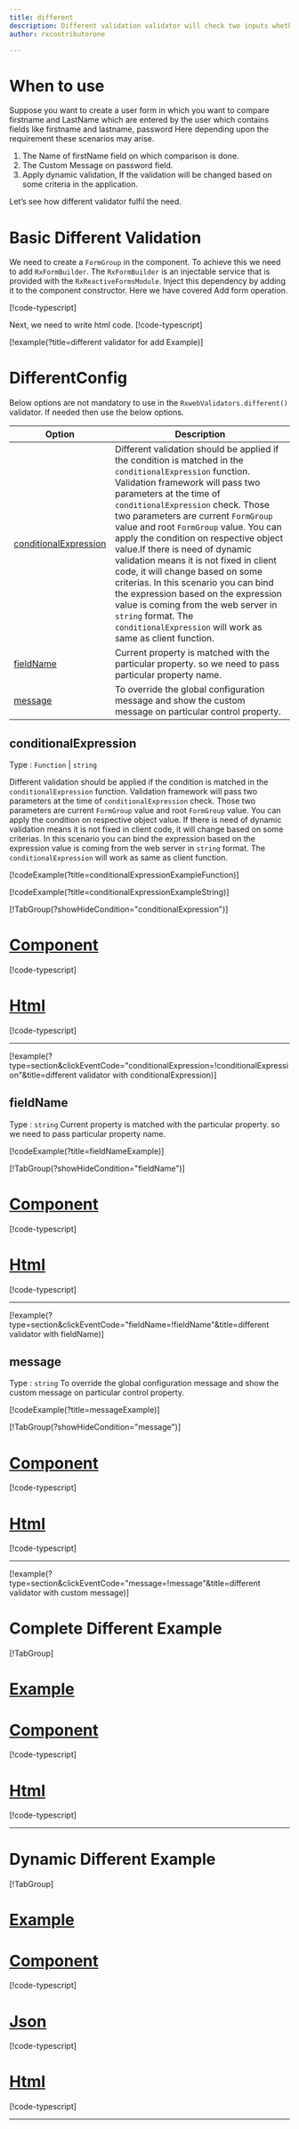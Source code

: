 ```yaml
---
title: different 
description: Different validation validator will check two inputs whether they are different or not. It is just opposite of compare validator.
author: rxcontributorone

---
```


# When to use
Suppose you want to create a user form in which you want to compare firstname and LastName which are entered by the user which contains fields like firstname and lastname, password Here depending upon the requirement these scenarios may arise.
1. The Name of firstName field on which comparison is done.
2. The Custom Message on password field.
3. Apply dynamic validation, If the validation will be changed based on some criteria in the application.

Let’s see how different validator fulfil the need.

# Basic Different Validation
We need to create a `FormGroup` in the component. To achieve this we need to add `RxFormBuilder`. The `RxFormBuilder` is an injectable service that is provided with the `RxReactiveFormsModule`. Inject this dependency by adding it to the component constructor.
Here we have covered Add form operation. 

[!code-typescript[](\assets\examples\reactive-form-validators\validators\different\add\different-add.component.ts?type=section)]

Next, we need to write html code.
[!code-typescript[](\assets\examples\reactive-form-validators\validators\different\add\different-add.component.html?type=section)]

[!example(?title=different validator for add Example)]
<app-different-add-validator></app-different-add-validator>

# DifferentConfig
Below options are not mandatory to use in the `RxwebValidators.different()` validator. If needed then use the below options.

|Option | Description |
|--- | ---- |
|[conditionalExpression](#conditionalexpression) | Different validation should be applied if the condition is matched in the `conditionalExpression` function. Validation framework will pass two parameters at the time of `conditionalExpression` check. Those two parameters are current `FormGroup` value and root `FormGroup` value. You can apply the condition on respective object value.If there is need of dynamic validation means it is not fixed in client code, it will change based on some criterias. In this scenario you can bind the expression based on the expression value is coming from the web server in `string` format. The `conditionalExpression` will work as same as client function. |
|[fieldName](#fieldName) | Current property is matched with the particular property. so we need to pass particular property name. |
|[message](#message) | To override the global configuration message and show the custom message on particular control property. |

## conditionalExpression 
Type :  `Function`  |  `string` 

Different validation should be applied if the condition is matched in the `conditionalExpression` function. Validation framework will pass two parameters at the time of `conditionalExpression` check. Those two parameters are current `FormGroup` value and root `FormGroup` value. You can apply the condition on respective object value.
If there is need of dynamic validation means it is not fixed in client code, it will change based on some criterias. In this scenario you can bind the expression based on the expression value is coming from the web server in `string` format. The `conditionalExpression` will work as same as client function.

[!codeExample(?title=conditionalExpressionExampleFunction)]

[!codeExample(?title=conditionalExpressionExampleString)]

[!TabGroup(?showHideCondition="conditionalExpression")]
# [Component](#tab\conditionalExpressionComponent)
[!code-typescript[](\assets\examples\reactive-form-validators\validators\different\conditionalExpression\different-conditional-expressions.component.ts)]
# [Html](#tab\conditionalExpressionHtml)
[!code-typescript[](\assets\examples\reactive-form-validators\validators\different\conditionalExpression\different-conditional-expressions.component.html)]
***

[!example(?type=section&clickEventCode="conditionalExpression=!conditionalExpression"&title=different validator with conditionalExpression)]
<app-different-conditionalExpression-validator></app-different-conditionalExpression-validator>

## fieldName 
Type :  `string` 
Current property is matched with the particular property. so we need to pass particular property name.

[!codeExample(?title=fieldNameExample)]

[!TabGroup(?showHideCondition="fieldName")]
# [Component](#tab\fieldNameComponent)
[!code-typescript[](\assets\examples\reactive-form-validators\validators\different\fieldName\different-field-name.component.ts)]
# [Html](#tab\fieldNameHtml)
[!code-typescript[](\assets\examples\reactive-form-validators\validators\different\fieldName\different-field-name.component.html)]
***

[!example(?type=section&clickEventCode="fieldName=!fieldName"&title=different validator with fieldName)]
<app-different-fieldName-validator></app-different-fieldName-validator>

## message
Type :  `string` 
To override the global configuration message and show the custom message on particular control property.

[!codeExample(?title=messageExample)]

[!TabGroup(?showHideCondition="message")]
# [Component](#tab\messageComponent)
[!code-typescript[](\assets\examples\reactive-form-validators\validators\different\message\different-message.component.ts)]
# [Html](#tab\messageHtml)
[!code-typescript[](\assets\examples\reactive-form-validators\validators\different\message\different-message.component.html)]
***

[!example(?type=section&clickEventCode="message=!message"&title=different validator with custom message)]
<app-different-message-validator></app-different-message-validator>

# Complete Different Example
[!TabGroup]
# [Example](#tab\completeexample)
<app-different-complete-validator></app-different-complete-validator>
# [Component](#tab\completecomponent)
[!code-typescript[](\assets\examples\reactive-form-validators\validators\different\complete\different-complete.component.ts)]
# [Html](#tab\completehtml)
[!code-typescript[](\assets\examples\reactive-form-validators\validators\different\complete\different-complete.component.html)]
***

# Dynamic Different Example
[!TabGroup]
# [Example](#tab\dynamicexample)
<app-different-dynamic-validator></app-different-dynamic-validator>
# [Component](#tab\dynamiccomponent)
[!code-typescript[](\assets\examples\reactive-form-validators\validators\different\dynamic\different-dynamic.component.ts)]
 # [Json](#tab\dynamicjson)
[!code-typescript[](\assets\examples\reactive-form-validators\validators\different\dynamic\dynamic.json)]
# [Html](#tab\dynamichtml)
[!code-typescript[](\assets\examples\reactive-form-validators\validators\different\dynamic\different-dynamic.component.html)]
***